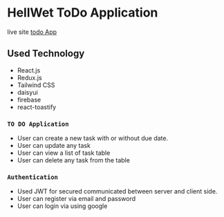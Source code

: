 # HellWet ToDo Application

live site [todo App](https://hellwet.sabbirmahmud.com/)

## Used Technology

- React.js
- Redux.js
- Tailwind CSS
- daisyui
- firebase
- react-toastify

### `TO DO Application`

- User can create a new task with or without due date.
- User can update any task
- User can view a list of task table
- User can delete any task from the table

### `Authentication`

- Used JWT for secured communicated between server and client side.
- User can register via email and password
- User can login via using google

